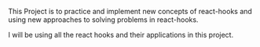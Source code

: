 This Project is to practice and implement new concepts of react-hooks and using new approaches to solving problems in react-hooks.

I will be using all the react hooks and their applications in this project.
